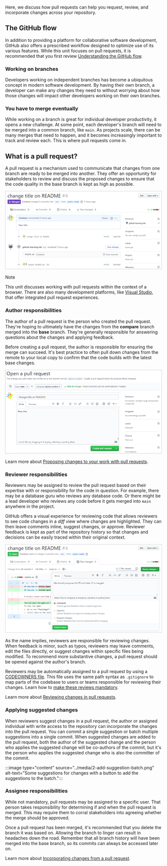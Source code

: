 Here, we discuss how pull requests can help you request, review, and incorporate changes across your repository.

## The GitHub flow

In addition to providing a platform for collaborative software development, GitHub also offers a prescribed workflow designed to optimize use of its various features. While this unit focuses on pull requests, it is recommended that you first review [Understanding the GitHub flow](https://docs.github.com/en/get-started/quickstart/github-flow).

### Working on branches

Developers working on independent branches has become a ubiquitous concept in modern software development. By having their own branch, a developer can make any changes they need to without worrying about how those changes will impact other developers working on their own branches.

### You have to merge eventually

While working on a branch is great for individual developer productivity, it opens a new challenge. At some point, each developer's branch will need to be merged into a common branch, like `main`. As projects scale, there can be many merges that need to happen, and it becomes increasingly important to track and review each. This is where pull requests come in.

## What is a pull request?

A pull request is a mechanism used to communicate that changes from one branch are ready to be merged into another. They offer an opportunity for stakeholders to review and discuss the proposed changes to ensure that the code quality in the base branch is kept as high as possible.

![A pull request.](../media/2-pull-request.png)

> [!NOTE]
> This unit discusses working with pull requests within the context of a browser. There are also many development platforms, like [Visual Studio](https://visualstudio.microsoft.com/?azure-portal=true), that offer integrated pull request experiences.
### Author responsibilities

The author of a pull request is the person who created the pull request. They're hoping to ultimately have the changes from the **compare** branch merged into the **base** branch. They're generally responsible for answering questions about the changes and applying feedback.

Before creating a pull request, the author is responsible for ensuring the merge can succeed. It's best practice to often pull down changes from the remote to your local copy to confirm that the code builds with the latest base changes.

![Creating a pull request.](../media/2-creating-pull-request.png)

Learn more about [Proposing changes to your work with pull requests](https://help.github.com/github/collaborating-with-issues-and-pull-requests/proposing-changes-to-your-work-with-pull-requests?azure-portal=true).

### Reviewer responsibilities

Reviewers may be assigned to review the pull request based on their expertise with or responsibility for the code in question. For example, there may be a database guru who reviews any database code. Or there might be a lead developer who reviews any code before it gets merged into `main` anywhere in the project.

GitHub offers a visual experience for reviewing code that allows reviewers to see code changes in a *diff* view where changes are highlighted. They can then leave comments inline, suggest changes, or approve. Reviewer feedback is kept as part of the repository history so that changes and decisions can be easily traced within their original context.

![Reviewing a pull request.](../media/2-reviewing-pull-request.png)

As the name implies, reviewers are responsible for reviewing changes. When feedback is minor, such as typos, reviewers may leave comments, edit the files directly, or suggest changes within specific files being modified. To recommend more substantive changes, a pull request should be opened against the author's branch.

Reviewers may be automatically assigned to a pull request by using a [CODEOWNERS file](https://help.github.com/github/creating-cloning-and-archiving-repositories/about-code-owners?azure-portal=true). This file uses the same path syntax as `.gitignore` to map parts of the codebase to users or teams responsible for reviewing their changes. Learn how to [make these reviews mandatory](https://help.github.com/github/administering-a-repository/enabling-required-reviews-for-pull-requests?azure-portal=true).

Learn more about [Reviewing changes in pull requests](https://help.github.com/github/collaborating-with-issues-and-pull-requests/reviewing-changes-in-pull-requests?azure-portal=true).

### Applying suggested changes

When reviewers suggest changes in a pull request, the author or assigned individual with write access to the repository can incorporate the changes into the pull request. You can commit a single suggestion or batch multiple suggestions into a single commit. When suggested changes are added to the pull request, both the author of the suggested change and the person who applies the suggested change will be co-authors of the commit, but it's the person who applies the suggested change who is also the committer of the commit.

:::image type="content" source="../media/2-add-suggestion-batch.png" alt-text="Some suggestions for changes with a button to add the suggestions to the batch.":::

### Assignee responsibilities

While not mandatory, pull requests may be assigned to a specific user. That person takes responsibility for determining if and when the pull request is merged. This may require them to corral stakeholders into agreeing whether the merge should be approved.

Once a pull request has been merged, it's recommended that you delete the branch it was based on. Allowing the branch to linger can result in headaches down the road. Remember that all branch history will have been merged into the base branch, so its commits can always be accessed later on.

Learn more about [Incorporating changes from a pull request](https://help.github.com/github/collaborating-with-issues-and-pull-requests/incorporating-changes-from-a-pull-request?azure-portal=true).
